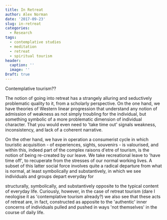 ```yaml
---
title: In Retreat
author: Alex Norman
date: '2017-09-23'
slug: in-retreat
categories:
  - Research
tags:
  - contemplative studies
  - meditation
  - retreat
  - spiritual tourism
header:
  caption: ''
  image: ''
Draft: true
---
```


Contemplative tourism??

The notion of going into retreat has a strangely alluring and seductively problematic quality to it, from a scholarly perspective. On the one hand, we have theories of Western linear progression that understand any notion of admission of weakness as not simply troubling for the individual, but something symbolic of a more problematic dimension of individual character. That you would even need to 'take time out' signals weakness, inconsistency, and lack of a coherent narrative.

On the other hand, we have in operation a consumerist cycle in which touristic acquisition - of experiences, sights, souvenirs - is valourised, and within this, indeed part of the complex raisons d'etre of tourism, is the notion of being re-created by our leave. We take recreational leave to 'have time off', to recuperate from the stresses of our normal working lives. A subset of this latter social force involves quite a radical departure from what is normal, at least symbolically and substantively, in which we see individuals and groups depart everyday for

structurally, symbolically, and substantively opposite to the typical content of everyday life. Curiously, however, in the case of retreat tourism (dare I neologise it as 'contemplative tourism already?) we also see that these acts of retreat are, in fact, constructed as apposite to the 'authentic' inner concerns of individuals pulled and pushed in ways 'not themselves' in the course of daily life.